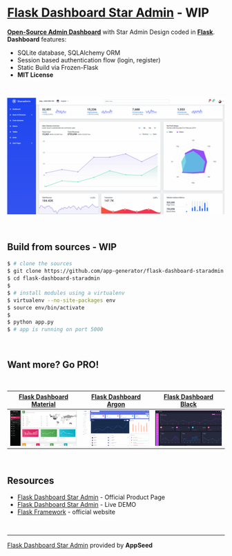 # [Flask Dashboard Star Admin](https://appseed.us/admin-dashboards/flask-dashboard-staradmin) - WIP

**[Open-Source Admin Dashboard](https://appseed.us/admin-dashboards/open-source)** with Star Admin Design coded in **[Flask](https://palletsprojects.com/p/flask/)**. **Dashboard** features:

- SQLite database, SQLAlchemy ORM
- Session based authentication flow (login, register)
- Static Build via Frozen-Flask
- **MIT License**

<br />

![Flask Dashboard Star Admin - Open-Source Admin Panel](https://raw.githubusercontent.com/app-generator/static/master/products/flask-dashboard-staradmin-intro.gif)

<br />

## Build from sources - WIP

```bash
$ # clone the sources
$ git clone https://github.com/app-generator/flask-dashboard-staradmin.git
$ cd flask-dashboard-staradmin
$
$ # install modules using a virtualenv
$ virtualenv --no-site-packages env
$ source env/bin/activate
$
$ python app.py
$ # app is running on port 5000
```

<br />

## Want more? Go PRO!

<br />

| [Flask Dashboard Material](https://appseed.us/admin-dashboards/flask-dashboard-material-pro) | [Flask Dashboard Argon](https://appseed.us/admin-dashboards/flask-dashboard-argon-pro) | [Flask Dashboard Black](https://appseed.us/admin-dashboards/flask-dashboard-black-pro) |
| --- | --- | --- |
| [![Flask Dashboard Material PRO](https://raw.githubusercontent.com/app-generator/static/master/products/flask-dashboard-material-pro-intro.gif)](https://appseed.us/admin-dashboards/flask-dashboard-material-pro)  | [![Flask Dashboard Argon PRO](https://raw.githubusercontent.com/app-generator/static/master/products/flask-dashboard-argon-pro-intro.gif)](https://appseed.us/admin-dashboards/flask-dashboard-argon-pro) | [![Flask Dashboard Black PRO](https://raw.githubusercontent.com/app-generator/static/master/products/flask-dashboard-black-pro-intro.gif)](https://appseed.us/admin-dashboards/flask-dashboard-black-pro)

<br />

## Resources

- [Flask Dashboard Star Admin](https://appseed.us/admin-dashboards/flask-dashboard-staradmin) - Official Product Page
- [Flask Dashboard Star Admin](https://flask-dashboard-staradmin.appseed.us/) - Live DEMO
- [Flask Framework](https://palletsprojects.com/p/flask/) - official website
 
<br />
 
---
[Flask Dashboard Star Admin](https://appseed.us/admin-dashboards/flask-dashboard-staradmin) provided by **AppSeed**
